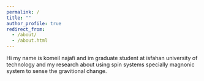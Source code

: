```yaml
---
permalink: /
title: ""
author_profile: true
redirect_from: 
  - /about/
  - /about.html
---
```

Hi my name is komeil najafi and im graduate student at isfahan university of technology and my research about using spin systems specially magnonic system to sense the gravitional change.
